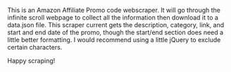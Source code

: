 This is an Amazon Affiliate Promo code webscraper. It will go through the infinite scroll webpage to collect all the information then download it to a data.json file.
This scraper current gets the description, category, link, and start and end date of the promo, though the start/end section does need a little better formatting.
I would recommend using a little jQuery to exclude certain characters. 

Happy scraping!
